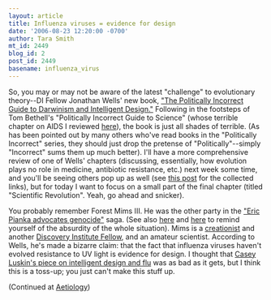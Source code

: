 ```yaml
---
layout: article
title: Influenza viruses = evidence for design
date: '2006-08-23 12:20:00 -0700'
author: Tara Smith
mt_id: 2449
blog_id: 2
post_id: 2449
basename: influenza_virus
---
```

So, you may or may not be aware of the latest "challenge" to evolutionary theory--DI Fellow Jonathan Wells' new book, ["The Politically Incorrect Guide to Darwinism and Intelligent Design."](http://www.pandasthumb.org/archives/2006/08/the_politically_0.html)  Following in the footsteps of Tom Bethell's "Politically Incorrect Guide to Science" (whose terrible chapter on AIDS I reviewed [here](http://scienceblogs.com/aetiology/2006/02/post_3.php)), the book is just all shades of terrible.  (As has been pointed out by many others who've read books in the "Politically Incorrect" series, they should just drop the pretense of "Politically"--simply "Incorrect" sums them up much better).  I'll have a more comprehensive review of one of Wells' chapters (discussing, essentially, how evolution plays no role in medicine, antibiotic resistance, etc.) next week some time, and you'll be seeing others pop up as well (see [this post](http://www.pandasthumb.org/archives/2006/08/the_politically.html) for the collected links), but for today I want to focus on a small part of the final chapter (titled "Scientific Revolution".  Yeah, go ahead and snicker).  

You probably remember Forest Mims III.  He was the other party in the ["Eric Pianka advocates genocide"](http://www.pandasthumb.org/archives/2006/04/forrest_mims_cr.html) saga.  (See also [here](http://www.pandasthumb.org/archives/2006/04/mims_dishing_it.html) and [here](http://www.pandasthumb.org/archives/2006/04/forrest_mimss_t.html) to remind yourself of the absurdity of the whole situation).  Mims is a [creationist](http://www.skepticfiles.org/evo2/mims.htm) and another [Discovery Institute Fellow](http://www.discovery.org/scripts/viewDB/index.php?command=view&amp;isFellow=true&amp;id=35), and an amateur scientist.  According to Wells, he's made a bizarre claim:  that the fact that influenza viruses haven't evolved resistance to UV light is evidence for design.  I thought that [Casey Luskin's piece on intelligent design and flu](http://scienceblogs.com/aetiology/2005/10/intelligently_designed_avian_f.php) was as bad as it gets, but I think this is a toss-up; you just can't make this stuff up.  

(Continued at [Aetiology](http://scienceblogs.com/aetiology/2006/08/influenza_viruses_are_intellig.php#more))
